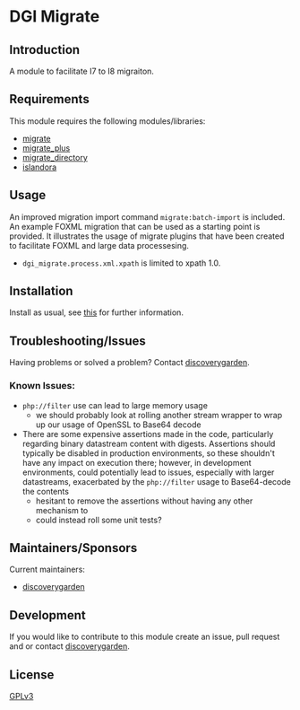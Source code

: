 # DGI Migrate

## Introduction

A module to facilitate I7 to I8 migraiton.

## Requirements

This module requires the following modules/libraries:

* [migrate](https://www.drupal.org/project/migrate)
* [migrate_plus](https://www.drupal.org/project/migrate_plus)
* [migrate_directory](https://www.drupal.org/project/migrate_directory)
* [islandora](https://github.com/Islandora/islandora/tree/8.x-1.x)

## Usage

An improved migration import command `migrate:batch-import` is included.
An example FOXML migration that can be used as a starting point is provided.
It illustrates the usage of migrate plugins that have been created to
facilitate FOXML and large data processesing.
* `dgi_migrate.process.xml.xpath` is limited to xpath 1.0.

## Installation

Install as usual, see
[this](https://drupal.org/documentation/install/modules-themes/modules-8) for
further information.

## Troubleshooting/Issues

Having problems or solved a problem? Contact
[discoverygarden](http://support.discoverygarden.ca).

### Known Issues:
* `php://filter` use can lead to large memory usage
    * we should probably look at rolling another stream wrapper to wrap up our
usage of OpenSSL to Base64 decode
* There are some expensive assertions made in the code,
particularly regarding binary datastream content with digests. Assertions should
typically be disabled in production environments, so these shouldn't have any
impact on execution there; however, in development environments, could
potentially lead to issues, especially with larger datastreams, exacerbated by
the `php://filter` usage to Base64-decode the contents
    * hesitant to remove the assertions without having any other mechanism to
    * could instead roll some unit tests?

## Maintainers/Sponsors

Current maintainers:

* [discoverygarden](http://www.discoverygarden.ca)

## Development

If you would like to contribute to this module create an issue, pull request
and or contact
[discoverygarden](http://support.discoverygarden.ca).

## License

[GPLv3](http://www.gnu.org/licenses/gpl-3.0.txt)
